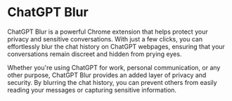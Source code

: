 # ChatGPT Blur

ChatGPT Blur is a powerful Chrome extension that helps protect your privacy and sensitive conversations. With just a few clicks, you can effortlessly blur the chat history on ChatGPT webpages, ensuring that your conversations remain discreet and hidden from prying eyes.

Whether you're using ChatGPT for work, personal communication, or any other purpose, ChatGPT Blur provides an added layer of privacy and security. By blurring the chat history, you can prevent others from easily reading your messages or capturing sensitive information.